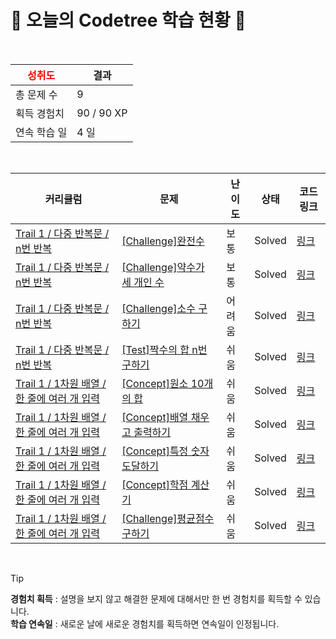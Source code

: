 # 🌲 오늘의 Codetree 학습 현황 🌲

<br />

| <span style="color:red;display:block;text-align:center;"> **성취도**</span> | 결과 |
|---|---|
| 총 문제 수 | 9 |
| 획득 경험치 | 90 / 90 XP |
| 연속 학습 일 | 4 일 |

<br />

|커리큘럼|문제|난이도|상태|코드 링크|
|---|---|---|---|---|
|[Trail 1 / 다중 반복문 / n번 반복](https://www.codetree.ai/trail-info/novice-low/)|[[Challenge]완전수](https://www.codetree.ai/trails/complete/curated-cards/challenge-perfect-number/)|보통|Solved|[링크](https://github.com/STATWEBDREAMER/STATWEBDREAMER/blob/main/250218/%EC%99%84%EC%A0%84%EC%88%98/perfect-number.py)|
|[Trail 1 / 다중 반복문 / n번 반복](https://www.codetree.ai/trail-info/novice-low/)|[[Challenge]약수가 세 개인 수](https://www.codetree.ai/trails/complete/curated-cards/challenge-numbers-with-three-divisors/)|보통|Solved|[링크](https://github.com/STATWEBDREAMER/STATWEBDREAMER/blob/main/250218/%EC%95%BD%EC%88%98%EA%B0%80%20%EC%84%B8%20%EA%B0%9C%EC%9D%B8%20%EC%88%98/numbers-with-three-divisors.py)|
|[Trail 1 / 다중 반복문 / n번 반복](https://www.codetree.ai/trail-info/novice-low/)|[[Challenge]소수 구하기](https://www.codetree.ai/trails/complete/curated-cards/challenge-get-prime/)|어려움|Solved|[링크](https://github.com/STATWEBDREAMER/STATWEBDREAMER/blob/main/250218/%EC%86%8C%EC%88%98%20%EA%B5%AC%ED%95%98%EA%B8%B0/get-prime.py)|
|[Trail 1 / 다중 반복문 / n번 반복](https://www.codetree.ai/trail-info/novice-low/)|[[Test]짝수의 합 n번 구하기](https://www.codetree.ai/trails/complete/curated-cards/test-find-the-sum-of-even-numbers-n-times/)|쉬움|Solved|[링크](https://github.com/STATWEBDREAMER/STATWEBDREAMER/blob/main/250218/%EC%A7%9D%EC%88%98%EC%9D%98%20%ED%95%A9%20n%EB%B2%88%20%EA%B5%AC%ED%95%98%EA%B8%B0/find-the-sum-of-even-numbers-n-times.py)|
|[Trail 1 / 1차원 배열 / 한 줄에 여러 개 입력](https://www.codetree.ai/trail-info/novice-low/)|[[Concept]원소 10개의 합](https://www.codetree.ai/trails/complete/curated-cards/intro-sum-of-10-elements/)|쉬움|Solved|[링크](https://github.com/STATWEBDREAMER/STATWEBDREAMER/blob/main/250218/%EC%9B%90%EC%86%8C%2010%EA%B0%9C%EC%9D%98%20%ED%95%A9/sum-of-10-elements.py)|
|[Trail 1 / 1차원 배열 / 한 줄에 여러 개 입력](https://www.codetree.ai/trail-info/novice-low/)|[[Concept]배열 채우고 출력하기](https://www.codetree.ai/trails/complete/curated-cards/intro-filling-array-and-print/)|쉬움|Solved|[링크](https://github.com/STATWEBDREAMER/STATWEBDREAMER/blob/main/250218/%EB%B0%B0%EC%97%B4%20%EC%B1%84%EC%9A%B0%EA%B3%A0%20%EC%B6%9C%EB%A0%A5%ED%95%98%EA%B8%B0/filling-array-and-print.py)|
|[Trail 1 / 1차원 배열 / 한 줄에 여러 개 입력](https://www.codetree.ai/trail-info/novice-low/)|[[Concept]특정 숫자 도달하기](https://www.codetree.ai/trails/complete/curated-cards/intro-reaching-specific-number/)|쉬움|Solved|[링크](https://github.com/STATWEBDREAMER/STATWEBDREAMER/blob/main/250218/%ED%8A%B9%EC%A0%95%20%EC%88%98%20%EB%8F%84%EB%8B%AC%ED%95%98%EA%B8%B0/reaching-specific-number.py)|
|[Trail 1 / 1차원 배열 / 한 줄에 여러 개 입력](https://www.codetree.ai/trail-info/novice-low/)|[[Concept]학점 계산기](https://www.codetree.ai/trails/complete/curated-cards/intro-credit-calculator/)|쉬움|Solved|[링크](https://github.com/STATWEBDREAMER/STATWEBDREAMER/blob/main/250218/%ED%95%99%EC%A0%90%20%EA%B3%84%EC%82%B0%EA%B8%B0/credit-calculator.py)|
|[Trail 1 / 1차원 배열 / 한 줄에 여러 개 입력](https://www.codetree.ai/trail-info/novice-low/)|[[Challenge]평균점수 구하기](https://www.codetree.ai/trails/complete/curated-cards/challenge-print-average/)|쉬움|Solved|[링크](https://github.com/STATWEBDREAMER/STATWEBDREAMER/blob/main/250218/%ED%8F%89%EA%B7%A0%EC%A0%90%EC%88%98%20%EA%B5%AC%ED%95%98%EA%B8%B0/print-average.py)|


<br />

> [!TIP]
> **경험치 획득** : 설명을 보지 않고 해결한 문제에 대해서만 한 번 경험치를 획득할 수 있습니다.  
> **학습 연속일** : 새로운 날에 새로운 경험치를 획득하면 연속일이 인정됩니다.

